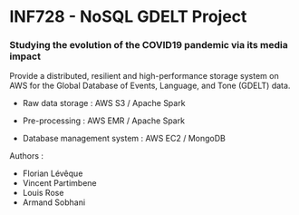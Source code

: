 # INF728 - NoSQL GDELT Project

### Studying the evolution of the COVID19 pandemic via its media impact

Provide a distributed, resilient and high-performance storage system on AWS for the Global Database of Events, Language, and Tone (GDELT) data.

- Raw data storage : AWS S3 / Apache Spark

- Pre-processing : AWS EMR / Apache Spark

- Database management system : AWS EC2 / MongoDB


Authors :
- Florian Lévêque
- Vincent Partimbene
- Louis Rose
- Armand Sobhani
